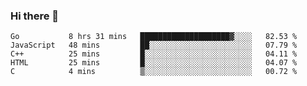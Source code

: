 ### Hi there 👋

<!--
**KLXLjun/KLXLjun** is a ✨ _special_ ✨ repository because its `README.md` (this file) appears on your GitHub profile.

Here are some ideas to get you started:

- 🔭 I’m currently working on ...
- 🌱 I’m currently learning ...
- 👯 I’m looking to collaborate on ...
- 🤔 I’m looking for help with ...
- 💬 Ask me about ...
- 📫 How to reach me: ...
- 😄 Pronouns: ...
- ⚡ Fun fact: ...
-->

<!--START_SECTION:waka-->
```text
Go           8 hrs 31 mins   ████████████████████▓░░░░   82.53 % 
JavaScript   48 mins         ██░░░░░░░░░░░░░░░░░░░░░░░   07.79 % 
C++          25 mins         █░░░░░░░░░░░░░░░░░░░░░░░░   04.11 % 
HTML         25 mins         █░░░░░░░░░░░░░░░░░░░░░░░░   04.07 % 
C            4 mins          ▒░░░░░░░░░░░░░░░░░░░░░░░░   00.72 % 
```
<!--END_SECTION:waka-->
